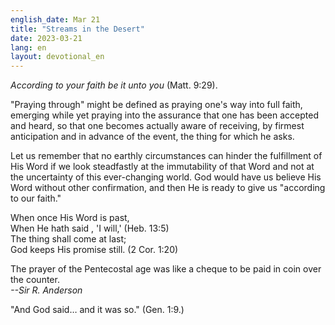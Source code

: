 ```yaml
---
english_date: Mar 21
title: "Streams in the Desert"
date: 2023-03-21
lang: en
layout: devotional_en
---
```





<p><em>According to your faith be it unto you</em> (Matt. 9:29).

</p>

<p>"Praying through" might be defined as praying one's way into full faith, emerging while yet praying into the assurance that one has been accepted and heard, so that one becomes actually aware of receiving, by firmest anticipation and in advance of the event, the thing for which he asks.

</p>

<p>Let us remember that no earthly circumstances can hinder the fulfillment of His Word if we look steadfastly at the immutability of that Word and not at the uncertainty of this ever-changing world. God would have us believe His Word without other confirmation, and then He is ready to give us "according to our faith."

</p>

<p>When once His Word is past,<br/> When He hath said , 'I will,' (Heb. 13:5)<br/> The thing shall come at last;<br/> God keeps His promise still. (2 Cor. 1:20)

</p>

<p>The prayer of the Pentecostal age was like a cheque to be paid in coin over the counter.<br/> <em>--Sir R. Anderson</em>

</p>

<p>"And God said… and it was so." (Gen. 1:9.)

</p>

<p></p>